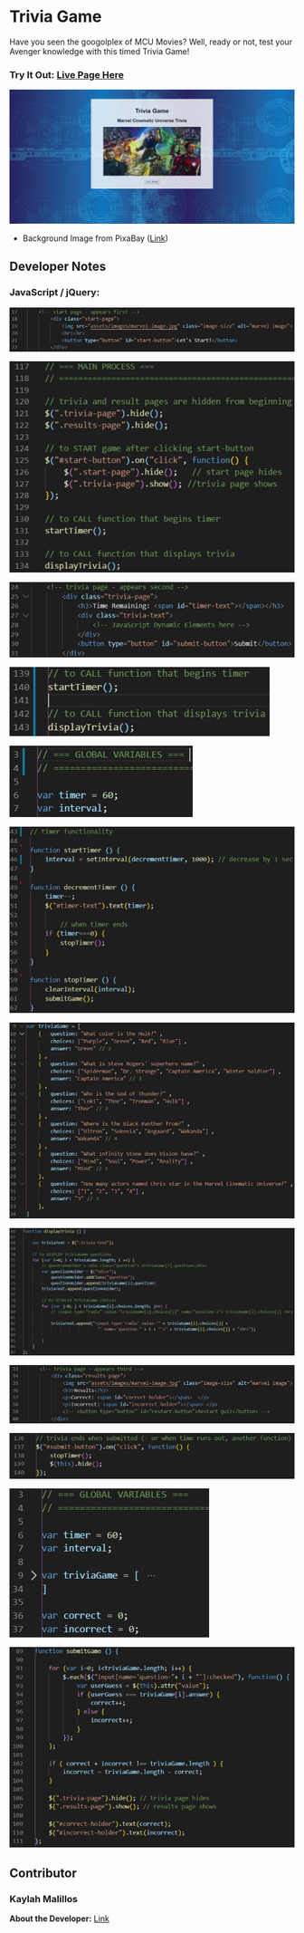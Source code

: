 # Trivia Game

Have you seen the googolplex of MCU Movies? Well, ready or not, test your Avenger knowledge with this timed Trivia Game! 

### Try It Out: [Live Page Here](https://kmalillos.github.io/TriviaGame/)

![Image](https://github.com/kmalillos/triviagame/blob/master/assets/readme/home.JPG)

* Background Image from PixaBay ([Link](https://pixabay.com/))

<!-- ## How It Works -->

## Developer Notes

### JavaScript / jQuery:

![Image](https://github.com/kmalillos/triviagame/blob/master/assets/readme/01.JPG)

![Image](https://github.com/kmalillos/triviagame/blob/master/assets/readme/02.JPG)

![Image](https://github.com/kmalillos/triviagame/blob/master/assets/readme/03.JPG)

![Image](https://github.com/kmalillos/triviagame/blob/master/assets/readme/04.JPG)

![Image](https://github.com/kmalillos/triviagame/blob/master/assets/readme/05.JPG)

![Image](https://github.com/kmalillos/triviagame/blob/master/assets/readme/06.JPG)

![Image](https://github.com/kmalillos/triviagame/blob/master/assets/readme/07.JPG)

![Image](https://github.com/kmalillos/triviagame/blob/master/assets/readme/08.JPG)

![Image](https://github.com/kmalillos/triviagame/blob/master/assets/readme/09.JPG)

![Image](https://github.com/kmalillos/triviagame/blob/master/assets/readme/10.JPG)

![Image](https://github.com/kmalillos/triviagame/blob/master/assets/readme/11.JPG)

![Image](https://github.com/kmalillos/triviagame/blob/master/assets/readme/12.JPG)

## Contributor

### Kaylah Malillos

**About the Developer:** [Link](https://kmalillos.github.io/)

